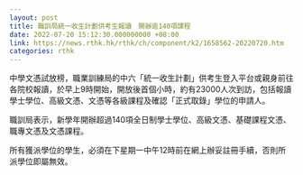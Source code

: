 ```yaml
---
layout: post
title: 職訓局統一收生計劃供考生報讀　開辦逾140項課程
date: 2022-07-20 15:12:30.000000000 +08:00
link: https://news.rthk.hk/rthk/ch/component/k2/1658562-20220720.htm
categories: rthk
---
```


中學文憑試放榜，職業訓練局的中六「統一收生計劃」供考生登入平台或親身前往各院校報讀，於早上9時開始，開放後首個小時，約有23000人次到訪，包括報讀學士學位、高級文憑、文憑等各級課程及確認「正式取錄」學位的申請人。

職訓局表示，新學年開辦超過140項全日制學士學位、高級文憑、基礎課程文憑、職專文憑及文憑課程。

所有獲派學位的學生，必須在下星期一中午12時前在網上辦妥註冊手續，否則所派學位即屬無效。
